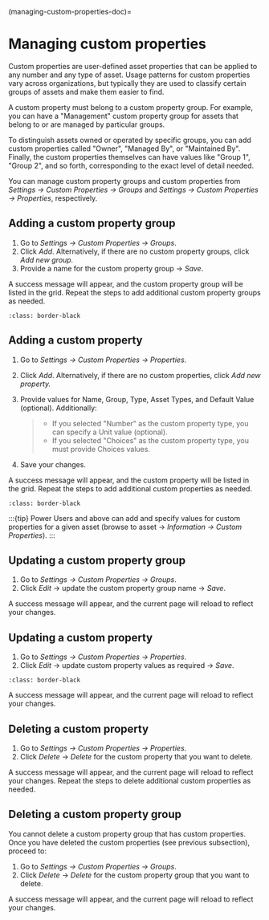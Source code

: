 (managing-custom-properties-doc)=

# Managing custom properties

Custom properties are user-defined asset properties that can be applied to any number and any type of asset. Usage patterns for custom properties vary across organizations, but typically they are used to classify certain groups of assets and make them easier to find.

A custom property must belong to a custom property group. For example, you can have a "Management" custom property group for assets that belong to or are managed by particular groups.

To distinguish assets owned or operated by specific groups, you can add custom properties called "Owner", "Managed By", or "Maintained By". Finally, the custom properties themselves can have values like "Group 1", "Group 2", and so forth, corresponding to the exact level of detail needed.

You can manage custom property groups and custom properties from *Settings → Custom Properties → Groups* and *Settings → Custom Properties → Properties*, respectively.

## Adding a custom property group

1. Go to *Settings → Custom Properties → Groups*.
2. Click *Add*. Alternatively, if there are no custom property groups, click *Add new group.*
3. Provide a name for the custom property group → *Save*.

A success message will appear, and the custom property group will be listed in the grid. Repeat the steps to add additional custom property groups as needed.

```{image} /product/settings/media/custom_properties_1.png
:class: border-black
```

## Adding a custom property

1. Go to *Settings → Custom Properties → Properties*.

2. Click *Add*. Alternatively, if there are no custom properties, click *Add new property.*

3. Provide values for Name, Group, Type, Asset Types, and Default Value (optional). Additionally:

   > - If you selected "Number" as the custom property type, you can specify a Unit value (optional).
   > - If you selected "Choices" as the custom property type, you must provide Choices values.

4. Save your changes.

A success message will appear, and the custom property will be listed in the grid. Repeat the steps to add additional custom properties as needed.

```{image} /product/settings/media/custom_properties_2.png
:class: border-black
```

:::{tip}
Power Users and above can add and specify values for custom properties for a given asset (browse to asset → *Information → Custom Properties*).
:::

## Updating a custom property group

1. Go to *Settings → Custom Properties → Groups*.
2. Click *Edit* → update the custom property group name → *Save*.

A success message will appear, and the current page will reload to reflect your changes.

## Updating a custom property

1. Go to *Settings → Custom Properties → Properties*.
2. Click *Edit* → update custom property values as required → *Save*.

```{image} /product/settings/media/custom_properties_3.png
:class: border-black
```

A success message will appear, and the current page will reload to reflect your changes.

## Deleting a custom property

1. Go to *Settings → Custom Properties → Properties*.
2. Click *Delete* → *Delete* for the custom property that you want to delete.

A success message will appear, and the current page will reload to reflect your changes. Repeat the steps to delete additional custom properties as needed.

## Deleting a custom property group

You cannot delete a custom property group that has custom properties. Once you have deleted the custom properties (see previous subsection), proceed to:

1. Go to *Settings → Custom Properties → Groups*.
2. Click *Delete* → *Delete* for the custom property group that you want to delete.

A success message will appear, and the current page will reload to reflect your changes.
